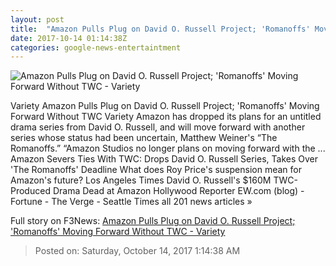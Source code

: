 ```yaml
---
layout: post
title:  "Amazon Pulls Plug on David O. Russell Project; 'Romanoffs' Moving Forward Without TWC - Variety"
date: 2017-10-14 01:14:38Z
categories: google-news-entertaintment
---
```


![Amazon Pulls Plug on David O. Russell Project; 'Romanoffs' Moving Forward Without TWC - Variety](https://pmcvariety.files.wordpress.com/2017/07/david-russell.png?w=700&h=393&crop=1)

Variety Amazon Pulls Plug on David O. Russell Project; 'Romanoffs' Moving Forward Without TWC Variety Amazon has dropped its plans for an untitled drama series from David O. Russell, and will move forward with another series whose status had been uncertain, Matthew Weiner's “The Romanoffs.” “Amazon Studios no longer plans on moving forward with the ... Amazon Severs Ties With TWC: Drops David O. Russell Series, Takes Over 'The Romanoffs' Deadline What does Roy Price's suspension mean for Amazon's future? Los Angeles Times David O. Russell's $160M TWC-Produced Drama Dead at Amazon Hollywood Reporter EW.com (blog) - Fortune - The Verge - Seattle Times all 201 news articles »


Full story on F3News: [Amazon Pulls Plug on David O. Russell Project; 'Romanoffs' Moving Forward Without TWC - Variety](http://www.f3nws.com/n/fHUJkC)

> Posted on: Saturday, October 14, 2017 1:14:38 AM
